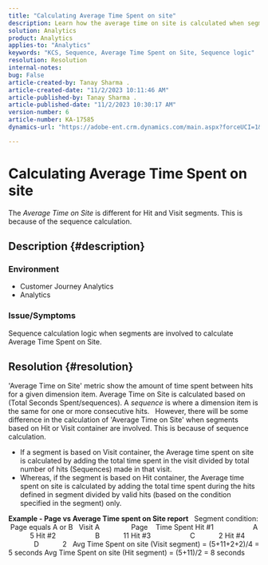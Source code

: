```yaml
---
title: "Calculating Average Time Spent on site"
description: Learn how the average time on site is calculated when segments based on Hit or Visit container are involved.
solution: Analytics
product: Analytics
applies-to: "Analytics"
keywords: "KCS, Sequence, Average Time Spent on Site, Sequence logic"
resolution: Resolution
internal-notes: 
bug: False
article-created-by: Tanay Sharma .
article-created-date: "11/2/2023 10:11:46 AM"
article-published-by: Tanay Sharma .
article-published-date: "11/2/2023 10:30:17 AM"
version-number: 6
article-number: KA-17585
dynamics-url: "https://adobe-ent.crm.dynamics.com/main.aspx?forceUCI=1&pagetype=entityrecord&etn=knowledgearticle&id=233d9035-6879-ee11-8179-6045bd006149"

---
```

# Calculating Average Time Spent on site


The *Average Time on Site* is different for Hit and Visit segments. This is because of the sequence calculation.

## Description {#description}


### Environment

- Customer Journey Analytics
- Analytics




### Issue/Symptoms

Sequence calculation logic when segments are involved to calculate Average Time Spent on Site.


## Resolution {#resolution}


'Average Time on Site' metric show the amount of time spent between hits for a given dimension item. Average Time on Site is calculated based on (Total Seconds Spent/sequences). A *sequence* is where a dimension item is the same for one or more consecutive hits.
 
However, there will be some difference in the calculation of 'Average Time on Site' when segments based on Hit or Visit container are involved. This is because of sequence calculation.

- If a segment is based on Visit container, the Average time spent on site is calculated by adding the total time spent in the visit divided by total number of hits (Sequences) made in that visit.
- Whereas, if the segment is based on Hit container, the Average time spent on site is calculated by adding the total time spent during the hits defined in segment divided by valid hits (based on the condition specified in the segment) only.


<b>Example - Page vs Average Time spent on Site report</b>
 
Segment condition:  Page equals A or B
 
Visit A                Page    Time Spent
Hit #1                    A            5
Hit #2                    B            11
Hit #3                    C            2
Hit #4                    D            2
 
Avg Time Spent on site (Visit segment) = (5+11+2+2)/4 = 5 seconds
Avg Time Spent on site (Hit segment) = (5+11)/2 = 8 seconds
